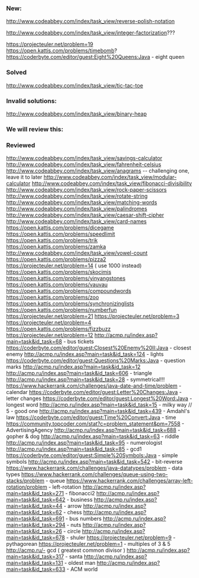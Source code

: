 ### New:
http://www.codeabbey.com/index/task_view/reverse-polish-notation

http://www.codeabbey.com/index/task_view/integer-factorization???

https://projecteuler.net/problem=19
https://open.kattis.com/problems/timebomb?
https://coderbyte.com/editor/guest:Eight%20Queens:Java - eight queen

### Solved
http://www.codeabbey.com/index/task_view/tic-tac-toe
### Invalid solutions:
http://www.codeabbey.com/index/task_view/binary-heap
### We will review this:
### Reviewed
http://www.codeabbey.com/index/task_view/savings-calculator
http://www.codeabbey.com/index/task_view/fahrenheit-celsius
http://www.codeabbey.com/index/task_view/anagrams -- challenging one, leave it to later
http://www.codeabbey.com/index/task_view/modular-calculator
http://www.codeabbey.com/index/task_view/fibonacci-divisibility
http://www.codeabbey.com/index/task_view/rock-paper-scissors
http://www.codeabbey.com/index/task_view/rotate-string
http://www.codeabbey.com/index/task_view/matching-words
http://www.codeabbey.com/index/task_view/palindromes
http://www.codeabbey.com/index/task_view/caesar-shift-cipher 
http://www.codeabbey.com/index/task_view/card-names
https://open.kattis.com/problems/dicegame
https://open.kattis.com/problems/speedlimit
https://open.kattis.com/problems/trik
https://open.kattis.com/problems/zamka
http://www.codeabbey.com/index/task_view/vowel-count
https://open.kattis.com/problems/pizza2
https://projecteuler.net/problem=14 ( use 1000 instead)
https://open.kattis.com/problems/skocimis
https://open.kattis.com/problems/yinyangstones 
https://open.kattis.com/problems/vauvau
https://open.kattis.com/problems/compoundwords
https://open.kattis.com/problems/zoo
https://open.kattis.com/problems/synchronizinglists
https://open.kattis.com/problems/numberfun
https://projecteuler.net/problem=21
https://projecteuler.net/problem=3
https://projecteuler.net/problem=4 
https://open.kattis.com/problems/fizzbuzz
https://projecteuler.net/problem=12
http://acmp.ru/index.asp?main=task&id_task=68 - bus tickets
https://coderbyte.com/editor/guest:Closest%20Enemy%20II:Java - closest enemy
http://acmp.ru/index.asp?main=task&id_task=124 - lights
https://coderbyte.com/editor/guest:Questions%20Marks:Java - question marks
http://acmp.ru/index.asp?main=task&id_task=12 
http://acmp.ru/index.asp?main=task&id_task=606 - triangle
http://acmp.ru/index.asp?main=task&id_task=28 - symmetrical!!!
https://www.hackerrank.com/challenges/java-date-and-time/problem - calendar
https://coderbyte.com/editor/guest:Letter%20Changes:Java - letter changes
https://coderbyte.com/editor/guest:Longest%20Word:Java - longest word
http://acmp.ru/index.asp?main=task&id_task=15 - milky way // 5 - good one
http://acmp.ru/index.asp?main=task&id_task=439 - Amdahl's law
https://coderbyte.com/editor/guest:Time%20Convert:Java - time 
https://community.topcoder.com/stat?c=problem_statement&pm=7558 - AdvertisingAgency
http://acmp.ru/index.asp?main=task&id_task=688 - gopher & dog
http://acmp.ru/index.asp?main=task&id_task=63 - riddle
http://acmp.ru/index.asp?main=task&id_task=95 - numerologist
http://acmp.ru/index.asp?main=task&id_task=85 - gcd1
https://coderbyte.com/editor/guest:Simple%20Symbols:Java - simple symbols
http://acmp.ru/index.asp?main=task&id_task=542 - bit-reverse
https://www.hackerrank.com/challenges/java-datatypes/problem - data types
https://www.hackerrank.com/challenges/queue-using-two-stacks/problem - queue
https://www.hackerrank.com/challenges/array-left-rotation/problem - left-rotation
http://acmp.ru/index.asp?main=task&id_task=271 - fibonacci2
http://acmp.ru/index.asp?main=task&id_task=642 - business
http://acmp.ru/index.asp?main=task&id_task=44 - arrow 
http://acmp.ru/index.asp?main=task&id_task=62 - chess
http://acmp.ru/index.asp?main=task&id_task=691 - bus numbers
http://acmp.ru/index.asp?main=task&id_task=294 - nuts
http://acmp.ru/index.asp?main=task&id_task=26  - circle
http://acmp.ru/index.asp?main=task&id_task=678 - shuler
https://projecteuler.net/problem=9 - pythagorean
https://projecteuler.net/problem=1 - multiples of 3 & 5
http://acmp.ru/- gcd ( greatest common divisor )
http://acmp.ru/index.asp?main=task&id_task=317 - santa 
http://acmp.ru/index.asp?main=task&id_task=131 - oldest man
http://acmp.ru/index.asp?main=task&id_task=633 - ACM world
